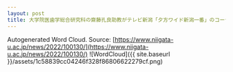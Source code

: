 ```yaml
---
layout: post
title: 大学院医歯学総合研究科の齋藤孔良助教がテレビ新潟「夕方ワイド新潟一番」のコーナーに出演します
---
```

Autogenerated Word Cloud.
Source\: [https://www.niigata-u.ac.jp/news/2022/100130/](https://www.niigata-u.ac.jp/news/2022/100130/)
![WordCloud]({{ site.baseurl }}/assets/1c58839cc04246f328f86806622279cf.png)